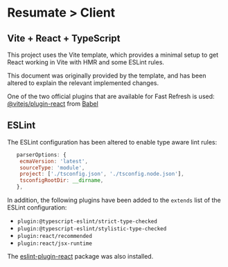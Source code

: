 # Resumate > Client

## Vite + React + TypeScript

This project uses the Vite template, which provides a minimal setup to get React working in Vite with HMR and some ESLint rules.

This document was originally provided by the template, and has been altered to explain the relevant implemented changes.

One of the two official plugins that are available for Fast Refresh is used: [@vitejs/plugin-react](https://github.com/vitejs/vite-plugin-react/blob/main/packages/plugin-react/README.md) from [Babel](https://babeljs.io/)

## ESLint

The ESLint configuration has been altered to enable type aware lint rules:

```js
   parserOptions: {
    ecmaVersion: 'latest',
    sourceType: 'module',
    project: ['./tsconfig.json', './tsconfig.node.json'],
    tsconfigRootDir: __dirname,
   },
```

In addition, the following plugins have been added to the `extends` list of the ESLint configuration:

- `plugin:@typescript-eslint/strict-type-checked`
- `plugin:@typescript-eslint/stylistic-type-checked`
- `plugin:react/recommended`
- `plugin:react/jsx-runtime`

The [eslint-plugin-react](https://github.com/jsx-eslint/eslint-plugin-react) package was also installed.
